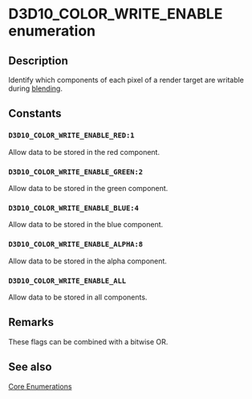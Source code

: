 # D3D10_COLOR_WRITE_ENABLE enumeration

## Description

Identify which components of each pixel of a render target are writable during [blending](https://learn.microsoft.com/windows/desktop/direct3d11/d3d10-graphics-programming-guide-output-merger-stage).

## Constants

### `D3D10_COLOR_WRITE_ENABLE_RED:1`

Allow data to be stored in the red component.

### `D3D10_COLOR_WRITE_ENABLE_GREEN:2`

Allow data to be stored in the green component.

### `D3D10_COLOR_WRITE_ENABLE_BLUE:4`

Allow data to be stored in the blue component.

### `D3D10_COLOR_WRITE_ENABLE_ALPHA:8`

Allow data to be stored in the alpha component.

### `D3D10_COLOR_WRITE_ENABLE_ALL`

Allow data to be stored in all components.

## Remarks

These flags can be combined with a bitwise OR.

## See also

[Core Enumerations](https://learn.microsoft.com/windows/desktop/direct3d10/d3d10-graphics-reference-d3d10-core-enums)